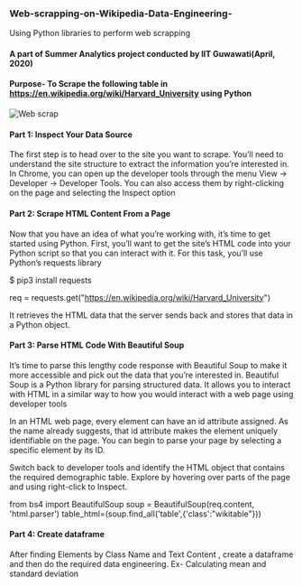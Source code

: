  ### Web-scrapping-on-Wikipedia-Data-Engineering-
Using Python libraries to perform web scrapping 

#### A part of Summer Analytics project conducted by IIT Guwawati(April, 2020)

#### Purpose- To Scrape the following table in https://en.wikipedia.org/wiki/Harvard_University using Python
![Web scrap](https://user-images.githubusercontent.com/80466173/111434878-15d94680-8726-11eb-9a42-f618d151e2c3.PNG)


#### Part 1: Inspect Your Data Source
The first step is to head over to the site you want to scrape. You’ll need to understand the site structure to extract the information you’re interested in.
In Chrome, you can open up the developer tools through the menu View → Developer → Developer Tools. You can also access them by right-clicking on the page and selecting the Inspect option

#### Part 2: Scrape HTML Content From a Page
Now that you have an idea of what you’re working with, it’s time to get started using Python. First, you’ll want to get the site’s HTML code into your Python script so that you can interact with it. For this task, you’ll use Python’s requests library

$ pip3 install requests

req = requests.get("https://en.wikipedia.org/wiki/Harvard_University")

 It retrieves the HTML data that the server sends back and stores that data in a Python object.
 
 #### Part 3: Parse HTML Code With Beautiful Soup
 It’s time to parse this lengthy code response with Beautiful Soup to make it more accessible and pick out the data that you’re interested in.
 Beautiful Soup is a Python library for parsing structured data. It allows you to interact with HTML in a similar way to how you would interact with a web page using developer tools

In an HTML web page, every element can have an id attribute assigned. As the name already suggests, that id attribute makes the element uniquely identifiable on the page. You can begin to parse your page by selecting a specific element by its ID.

Switch back to developer tools and identify the HTML object that contains the required demographic table. Explore by hovering over parts of the page and using right-click to Inspect.

from bs4 import BeautifulSoup
soup = BeautifulSoup(req.content, 'html.parser')
table_html=(soup.find_all('table',{'class':"wikitable"}))

 #### Part 4: Create dataframe
 
 After finding Elements by Class Name and Text Content , create a dataframe and then do the required data engineering.
 Ex- Calculating mean and standard deviation

